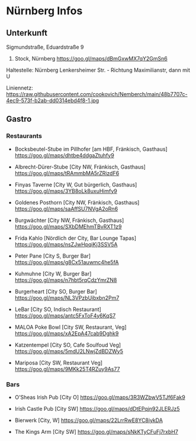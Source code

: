 # Nürnberg Infos

## Unterkunft
Sigmundstraße, Eduardstraße 9 
1. Stock, Nürnberg
https://goo.gl/maps/dBmGxwMX7qY2GmSn6

Haltestelle:
Nürnberg Lenkersheimer Str. - Richtung Maximilianstr, dann mit U

Liniennetz: https://raw.githubusercontent.com/cookovich/Nemberch/main/48b7707c-4ec9-573f-b2ab-dd0314ebd4f8-1.jpg


## Gastro 
### Restaurants
- Bocksbeutel-Stube im Pillhofer [am HBF, Fränkisch, Gasthaus]
https://goo.gl/maps/dhtbe4ddgaZtuhfy9

- Albrecht-Dürer-Stube [City NW, Fränkisch, Gasthaus]
https://goo.gl/maps/tRAmmbMA5rZRizdF6

- Finyas Taverne [City W, Gut bürgerlich, Gasthaus]
https://goo.gl/maps/3YB8oLk8uxuHimfy9

- Goldenes Posthorn [City NW, Fränkisch, Gasthaus]
https://goo.gl/maps/saAffSU7NVgA2oRn6

- Burgwächter [City NW, Fränkisch, Gasthaus]
https://goo.gl/maps/SXbDMEhmTBvRXT1z9


- Frida Kahlo [Nördlich der City, Bar Lounge Tapas]
https://goo.gl/maps/nsZJwHpqiKj3SSV5A

- Peter Pane [City S, Burger Bar]
https://goo.gl/maps/g8Cx51auwmc4he5fA

- Kuhmuhne [City W, Burger Bar]
https://goo.gl/maps/n7hbt5rqCdzYmrZN8

- Burgerheart [City SO, Burger Bar]
https://goo.gl/maps/NL3VPzbUibxbn2Pm7

- LeBar [City SO, Indisch Restaurant]
https://goo.gl/maps/antc5FxToF4y6KqS7

- MALOA Poke Bowl [City SW, Restaurant, Veg]
https://goo.gl/maps/xA2EpA47cab9Dghk9

- Katzentempel [City SO, Cafe Soulfoud Veg]
https://goo.gl/maps/5mdU2LNwjZdBDZWy5

- Mariposa [City SW, Restaurant Veg]
https://goo.gl/maps/9MKk25T4RZuy9As77

### Bars
- O’Sheas Irish Pub [City O]
https://goo.gl/maps/3R3WZbwV5TJf6Fak9

- Irish Castle Pub [City SW]
https://goo.gl/maps/dDtEPqjn92JLERJz5

- Bierwerk [City, W]
https://goo.gl/maps/22LrrRwE8YC8iykDA

- The Kings Arm [City SW]
https://goo.gl/maps/sNkKTyCFuFj7rxbH7




